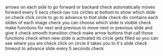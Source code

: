 arrows on each side to go forward or backard check
automatically moves forward every 5 secs check
nav css circles at bottom to show which slide on check
click circle to go to advance to that slide check
div contains each slides of each image check
you can choose which slide is visible check
make functions for next and previous to move next or previous slide and give it check
smooth transition check
make arrow buttons that call those functions check
when new slide is activated its circle gets filled so you can see where you are check
click on circle it takes you to it's slide check
timeout to advance slide every 5 seconds check
